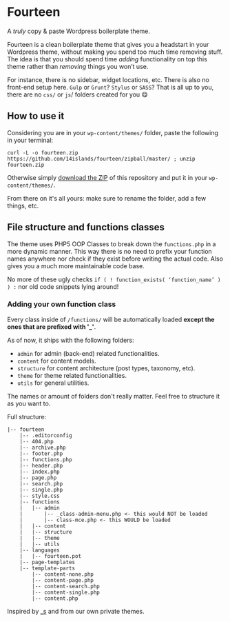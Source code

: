 # Fourteen
A _truly_ copy & paste Wordpress boilerplate theme.

Fourteen is a clean boilerplate theme that gives you a headstart in your Wordpress theme, without making you spend too much time removing stuff. 
The idea is that you should spend time _adding_ functionality on top this theme rather than _removing_ things you won’t use.

For instance, there is no sidebar, widget locations, etc. There is also no front-end setup here. `Gulp` or `Grunt`? `Stylus` or `SASS`? That is all up to you, there are no `css/` or `js`/ folders created for you :yum:

## How to use it

Considering you are in your `wp-content/themes/` folder, paste the following in your terminal:

 `curl -L -o fourteen.zip https://github.com/14islands/fourteen/zipball/master/ ; unzip fourteen.zip`

Otherwise simply [download the ZIP](https://github.com/14islands/fourteen/archive/master.zip) of this repository and put it in your `wp-content/themes/`. 

From there on it's all yours: make sure to rename the folder, add a few things, etc.

## File structure and functions classes

The theme uses PHP5 OOP Classes to break down the `functions.php` in a more dynamic manner. 
This way there is no need to prefix your function names anywhere nor check if they exist before writing the actual code.
Also gives you a much more maintainable code base.

No more of these ugly checks `if ( ! function_exists( ‘function_name’ ) ) :` nor old code snippets lying around!

### Adding your own function class
Every class inside of `/functions/` will be automatically loaded __except the ones that are prefixed with '_'__.

As of now, it ships with the following folders:

* `admin` for admin (back-end) related functionalities.
* `content` for content models.
* `structure` for content architecture (post types, taxonomy, etc).
* `theme` for theme related functionalities.
* `utils` for general utilities.

The names or amount of folders don't really matter. Feel free to structure it as you want to. 

Full structure:

```
|-- fourteen
    |-- .editorconfig
    |-- 404.php
    |-- archive.php
    |-- footer.php
    |-- functions.php
    |-- header.php
    |-- index.php
    |-- page.php
    |-- search.php
    |-- single.php
    |-- style.css
    |-- functions
    |   |-- admin
    |       |-- _class-admin-menu.php <- this would NOT be loaded
    |       |-- class-mce.php <- this WOULD be loaded
    |   |-- content
    |   |-- structure
    |   |-- theme
    |   |-- utils
    |-- languages
    |   |-- fourteen.pot
    |-- page-templates
    |-- template-parts
        |-- content-none.php
        |-- content-page.php
        |-- content-search.php
        |-- content-single.php
        |-- content.php
```
Inspired by [_s](https://github.com/Automattic/_s) and from our own private themes.
